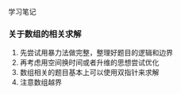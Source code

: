 学习笔记

### 关于数组的相关求解

1. 先尝试用暴力法做完整，整理好题目的逻辑和边界
2. 再考虑用空间换时间或者升维的思想尝试优化
3. 数组相关的题目基本上可以使用双指针来求解
4. 注意数组越界
